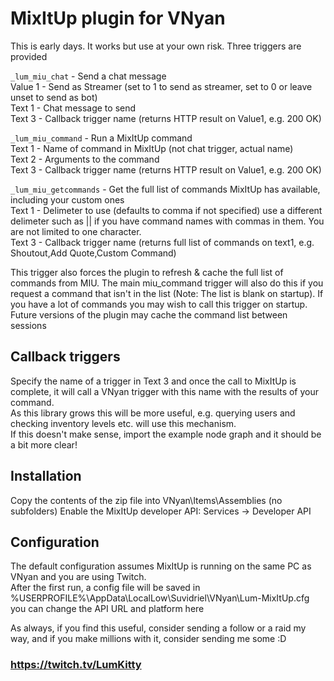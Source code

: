 # MixItUp plugin for VNyan

This is early days. It works but use at your own risk. Three triggers are provided

```_lum_miu_chat``` - Send a chat message  
Value 1 - Send as Streamer (set to 1 to send as streamer, set to 0 or leave unset to send as bot)  
Text 1 - Chat message to send  
Text 3 - Callback trigger name (returns HTTP result on Value1, e.g. 200 OK)  

```_lum_miu_command``` - Run a MixItUp command  
Text 1 - Name of command in MixItUp (not chat trigger, actual name)  
Text 2 - Arguments to the command  
Text 3 - Callback trigger name (returns HTTP result on Value1, e.g. 200 OK)  

```_lum_miu_getcommands``` - Get the full list of commands MixItUp has available, including your custom ones  
Text 1 - Delimeter to use (defaults to comma if not specified) use a different delimeter such as || if you have command names with commas in them. You are not limited to one character.  
Text 3 - Callback trigger name (returns full list of commands on text1, e.g. Shoutout,Add Quote,Custom Command)  
  
This trigger also forces the plugin to refresh & cache the full list of commands from MIU. The main miu_command trigger will also do this if you request a command that isn't in the list (Note: The list is blank on startup). If you have a lot of commands you may wish to call this trigger on startup.  
Future versions of the plugin may cache the command list between sessions

## Callback triggers
Specify the name of a trigger in Text 3 and once the call to MixItUp is complete, it will call a VNyan trigger with this name with the results of your command.  
As this library grows this will be more useful, e.g. querying users and checking inventory levels etc. will use this mechanism.  
If this doesn't make sense, import the example node graph and it should be a bit more clear!

## Installation
Copy the contents of the zip file into VNyan\Items\Assemblies (no subfolders)
Enable the MixItUp developer API: Services -> Developer API

## Configuration
The default configuration assumes MixItUp is running on the same PC as VNyan and you are using Twitch.  
After the first run, a config file will be saved in %USERPROFILE%\AppData\LocalLow\Suvidriel\VNyan\Lum-MixItUp.cfg you can change the API URL and platform here

As always, if you find this useful, consider sending a follow or a raid my way, and if you make millions with it, consider sending me some :D

### https://twitch.tv/LumKitty 
